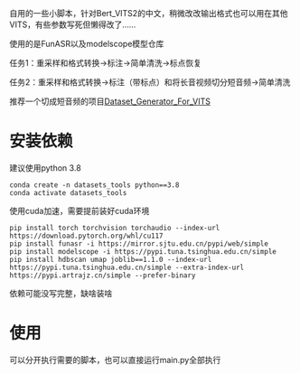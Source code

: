 自用的一些小脚本，针对Bert_VITS2的中文，稍微改改输出格式也可以用在其他VITS，有些参数写死但懒得改了……

使用的是FunASR以及modelscope模型仓库

任务1：重采样和格式转换->标注->简单清洗->标点恢复

任务2：重采样和格式转换->标注（带标点）和将长音视频切分短音频->简单清洗

推荐一个切成短音频的项目[Dataset_Generator_For_VITS](https://github.com/Fatfish588/Dataset_Generator_For_VITS)

# 安装依赖

建议使用python 3.8

```
conda create -n datasets_tools python==3.8
conda activate datasets_tools
```

使用cuda加速，需要提前装好cuda环境

```
pip install torch torchvision torchaudio --index-url https://download.pytorch.org/whl/cu117
pip install funasr -i https://mirror.sjtu.edu.cn/pypi/web/simple
pip install modelscope -i https://pypi.tuna.tsinghua.edu.cn/simple
pip install hdbscan umap joblib==1.1.0 --index-url https://pypi.tuna.tsinghua.edu.cn/simple --extra-index-url https://pypi.artrajz.cn/simple --prefer-binary
```

依赖可能没写完整，缺啥装啥

# 使用

可以分开执行需要的脚本，也可以直接运行main.py全部执行

